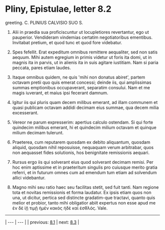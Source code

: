 # Pliny, Epistulae, letter 8.2

greeting. C. PLINIUS CALVISIO SUO S.



1. Alii in praedia sua proficiscuntur ut locupletiores revertantur, ego ut pauperior. Vendideram vindemias certatim negotiatoribus ementibus. Invitabat pretium, et quod tunc et quod fore videbatur.



2. Spes fefellit. Erat expeditum omnibus remittere aequaliter, sed non satis aequum. Mihi autem egregium in primis videtur ut foris ita domi, ut in magnis ita in parvis, ut in alienis ita in suis agitare iustitiam. Nam si paria peccata, pares etiam laudes.



3. Itaque omnibus quidem, ne quis 'mihi non donatus abiret', partem octavam pretii quo quis emerat concessi; deinde iis, qui amplissimas summas emptionibus occupaverant, separatim consului. Nam et me magis iuverant, et maius ipsi fecerant damnum.



4. Igitur iis qui pluris quam decem milibus emerant, ad illam communem et quasi publicam octavam addidi decimam eius summae, qua decem milia excesserant.



5. Vereor ne parum expresserim: apertius calculo ostendam. Si qui forte quindecim milibus emerant, hi et quindecim milium octavam et quinque milium decimam tulerunt.



6. Praeterea, cum reputarem quosdam ex debito aliquantum, quosdam aliquid, quosdam nihil reposuisse, nequaquam verum arbitrabar, quos non aequasset fides solutionis, hos benignitate remissionis aequari.



7. Rursus ergo iis qui solverant eius quod solverant decimam remisi. Per hoc enim aptissime et in praeteritum singulis pro cuiusque merito gratia referri, et in futurum omnes cum ad emendum tum etiam ad solvendum allici videbantur.



8. Magno mihi seu ratio haec seu facilitas stetit, sed fuit tanti. Nam regione tota et novitas remissionis et forma laudatur. Ex ipsis etiam quos non una, ut dicitur, pertica sed distincte gradatim-que tractavi, quanto quis melior et probior, tanto mihi obligatior abiit expertus non esse apud me ἐν δὲ ἰῇ τιμῇ ἠμὲν κακὸς ἠδὲ καὶ ἐσθλός. Vale.



---

| --- | --- |
| previous: [8.1](../8.1/) | next: [8.3](../8.3/) |